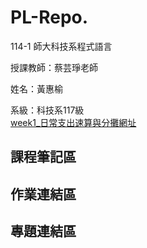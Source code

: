 # PL-Repo.

114-1 師大科技系程式語言  

授課教師：蔡芸琤老師  

姓名：黃惠榆 

系級：科技系117級  
[week1_日常支出速算與分攤網址](https://github.com/41371116h/PL-Repo./blob/main/hw1.ipynb)


## 課程筆記區

## 作業連結區


## 專題連結區
